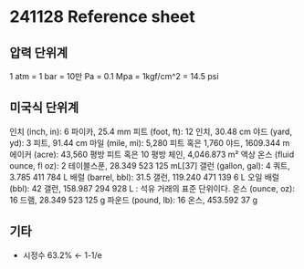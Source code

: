 # 241128 Reference sheet

## 압력 단위계
1 atm = 1 bar
 = 10만 Pa = 0.1 Mpa
 = 1kgf/cm^2
 = 14.5 psi

## 미국식 단위계
인치 (inch, in): 6 파이카, 25.4 mm
피트 (foot, ft): 12 인치, 30.48 cm
야드 (yard, yd): 3 피트, 91.44 cm
마일 (mile, mi): 5,280 피트 혹은 1,760 야드, 1609.344 m
에이커 (acre): 43,560 평방 피트 혹은 10 평방 체인, 4,046.873 m²
액상 온스 (fluid ounce, fl oz): 2 테이블스푼, 28.349 523 125 mL[37]
갤런 (gallon, gal): 4 쿼트, 3.785 411 784 L
배럴 (barrel, bbl): 31.5 갤런, 119.240 471 139 6 L
오일 배럴 (bbl): 42 갤런, 158.987 294 928 L : 석유 거래의 표준 단위이다.
온스 (ounce, oz): 16 드램, 28.349 523 125 g
파운드 (pound, lb): 16 온스, 453.592 37 g

## 기타
- 시정수 63.2% &larr; 1-1/e
